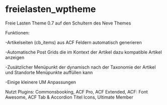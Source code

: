 # freielasten_wptheme

Freie Lasten Theme 0.7 auf den Schultern des Neve Themes

Funktionen:

   -Artikelseiten (cb_items) aus ACF Feldern automatisch generieren

   -Automatische Post Grids die im Kontext der Artikel dazu kompatible Artikel anzeigen

   -Zusätzlicher Menüpunkt der dynamisch nach der Taxonomie der Artikel und Standorte Menüpunkte auffüllen kann

   -Einige kleinere UM Anpassungen

Nutzt Plugins: Commonsbooking, ACF Pro, ACF Extended, ACF: Font Awesome, ACF Tab & Accordion Titel Icons, Ultimate Member
